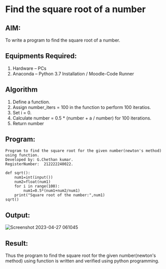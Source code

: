 # Find the square root of a number

## AIM:
To write a program to find the square root of a number.

## Equipments Required:
1. Hardware – PCs
2. Anaconda – Python 3.7 Installation / Moodle-Code Runner

## Algorithm
1. Define a function.
2. Assign number_iters = 100 in the function to perform 100 iteratios.
3. Set i = 0.
4. Calculate  number = 0.5 * (number + a / number) for 100 iterations.
5. Return number

## Program:
```
Program to find the square root for the given number(newton's method) using function.
Developed by: G.Chethan kumar.
RegisterNumber:  212222240022.

def sqrt():
    num1=int(input())
    num2=float(num1)
    for i in range(100):
        num1=0.5*(num1+num2/num1)
    print("Square root of the number:",num1)
sqrt()
```

## Output:

![Screenshot 2023-04-27 061045](https://user-images.githubusercontent.com/118348224/234731485-96dc40e1-f298-4d14-8f0b-290e9f85ce4f.png)

## Result:
Thus the program to find the square root for the given number(newton's method) using function is written and verified using python programming.
